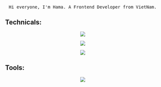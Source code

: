 <div align="center">
  <samp>
Hi everyone, I'm Hama. A Frontend Developer from VietNam.
  </samp>
</div>

## Technicals:
<p align="center">
  <a href="https://skillicons.dev">
    <img src="https://skillicons.dev/icons?i=html,css,sass,js,typescript" />
  </a>
</p>
        <p align="center">
  <a href="https://skillicons.dev">
    <img src="https://skillicons.dev/icons?i=vue,nuxt,mui,react,windicss" />
  </a>
</p>
        <p align="center">
  <a href="https://skillicons.dev">
    <img src="https://skillicons.dev/icons?i=nodejs,mongodb" />
  </a>
</p>

## Tools:
<p align="center">
  <a href="https://skillicons.dev">
    <img src="https://skillicons.dev/icons?i=vscode,git,figma,ai,ps,pr" />
  </a>
</p>
